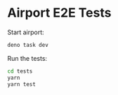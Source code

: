 # Airport E2E Tests

Start airport:

```bash
deno task dev
```

Run the tests:

```bash
cd tests
yarn
yarn test
```
